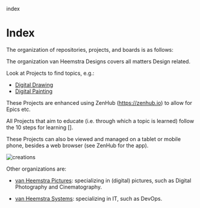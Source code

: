 index
# Index

The organization of repositories, projects, and boards is as follows:

The organization van Heemstra Designs covers all matters Design related.

Look at Projects to find topics, e.g.:

- [Digital Drawing](https://github.com/vanHeemstraDesigns/digital-drawing-headstart#workspaces/digital-drawing-5cde57e72174a2717dd5ece5/board?repos=187161222)
- [Digital Painting](https://github.com/vanHeemstraDesigns/digital-painting-headstart#workspaces/digital-painting-5cdbc341b8a0f81e7c284c1c/board?repos=186766171,185394607)

These Projects are enhanced using ZenHub (https://zenhub.io) to allow for Epics etc.

All Projects that aim to educate (i.e. through which a topic is learned) follow the 10 steps for learning [].

These Projects can also be viewed and managed on a tablet or mobile phone, besides a web browser (see ZenHub for the app).

![creations](../master/Creations.PNG)

Other organizations are:

- [van Heemstra Pictures](https://github.com/vanHeemstraPictures/index/): specializing in (digital) pictures, such as Digital Photography and Cinematography. 

- [van Heemstra Systems](https://github.com/vanHeemstraSystems/index/): specializing in IT, such as DevOps.
